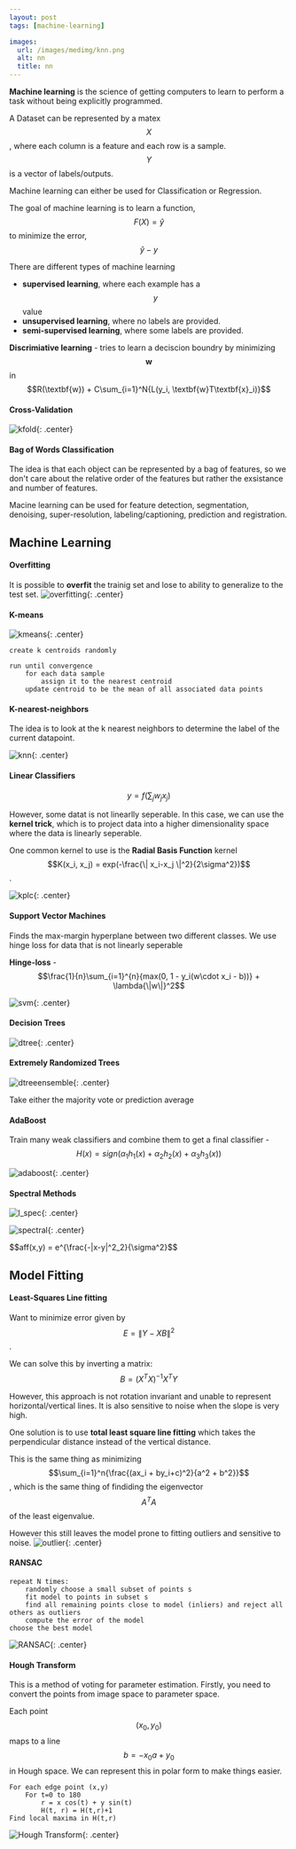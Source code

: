 ```yaml
---
layout: post
tags: [machine-learning]

images: 
  url: /images/medimg/knn.png
  alt: nn
  title: nn
---
```


**Machine learning** is the science of getting computers to learn to perform a task without being explicitly programmed.

A Dataset can be represented by a matex $$X$$, where each column is a feature and each row is a sample. $$Y$$ is a vector of labels/outputs.
<!--more-->

Machine learning can either be used for Classification or Regression. 

The goal of machine learning is to learn a function, $$F(X) = \hat{y}$$ to minimize the error, $$\hat{y}-y$$

There are different types of machine learning
+ **supervised learning**, where each example has a $$y$$ value
+ **unsupervised learning**, where no labels are provided.
+ **semi-supervised learning**, where some labels are provided.


**Discrimiative learning** - tries to learn a deciscion boundry by minimizing $$\textbf{w}$$ in $$R(\textbf{w}) + C\sum_{i=1}^N{L(y_i, \textbf{w}T\textbf{x}_i)}$$

#### Cross-Validation
![kfold](/images/medimg/kfoldcv.png){: .center}

#### Bag of Words Classification
The idea is that each object can be represented by a bag of features, so we don't care about the relative order of the features but rather the exsistance and number of features.


Macine learning can be used for feature detection, segmentation, denoising, super-resolution, labeling/captioning, prediction and registration.

## Machine Learning

#### Overfitting
It is possible to **overfit** the trainig set and lose to ability to generalize to the test set.
![overfitting](/images/medimg/overfitting.png){: .center}

#### K-means
![kmeans](/images/medimg/kmean.png){: .center}
```
create k centroids randomly

run until convergence
    for each data sample
        assign it to the nearest centroid
    update centroid to be the mean of all associated data points
```

#### K-nearest-neighbors
The idea is to look at the k nearest neighbors to determine the label of the current datapoint.

![knn](/images/medimg/knn.png){: .center}

#### Linear Classifiers
$$y = f(\sum_j{w_jx_j})$$ 

However, some datat is not linearlly seperable. In this case, we can use the **kernel trick**, which is to project data into a higher dimensionality space where the data is linearly seperable.

One common kernel to use is the **Radial Basis Function** kernel $$K(x_i, x_j) = exp(-\frac{\| x_i-x_j \|^2}{2\sigma^2})$$.

![kplc](/images/medimg/kplc.png){: .center}

#### Support Vector Machines
Finds the max-margin hyperplane between two different classes. We use hinge loss for data that is not linearly seperable

**Hinge-loss** - $$\frac{1}{n}\sum_{i=1}^{n}{max(0, 1 - y_i(w\cdot x_i - b))} + \lambda{\|w\|}^2$$

![svm](/images/medimg/svm.png){: .center}

#### Decision Trees 
![dtree](/images/medimg/dtree.png){: .center}

#### Extremely Randomized Trees
![dtreeensemble](/images/medimg/dtreeensemble.png){: .center}

Take either the majority vote or prediction average

#### AdaBoost
Train many weak classifiers and combine them to get a final classifier - $$H(x) = sign(\alpha_1h_1(x) + \alpha_2h_2(x) + \alpha_3h_3(x))$$

![adaboost](/images/medimg/adaboost.png){: .center}

#### Spectral Methods

![l_spec](/images/medimg/laplacian_spectral.png){: .center}

![spectral](/images/medimg/spectral.png){: .center}

$$aff(x,y) = e^{\frac{-\|x-y\|^2_2}{\sigma^2}$$

## Model Fitting 

#### Least-Squares Line fitting
Want to minimize error given by $$E = \|Y-XB\|^2$$.

We can solve this by inverting a matrix:
$$B = (X^TX)^{-1}X^TY$$

However, this approach is not rotation invariant and unable to represent horizontal/vertical lines. It is also sensitive to noise when the slope is very high.

One solution is to use **total least square line fitting** which takes the perpendicular distance instead of the vertical distance. 

This is the same thing as minimizing $$\sum_{i=1}^n{\frac{(ax_i + by_i+c)^2}{a^2 + b^2}}$$, which is the same thing of findiding the eigenvector $$A^TA$$ of the least eigenvalue.

However this still leaves the model prone to fitting outliers and sensitive to noise.
![outlier](/images/medimg/outlier.png){: .center}

#### RANSAC
```
repeat N times:
    randomly choose a small subset of points s
    fit model to points in subset s
    find all remaining points close to model (inliers) and reject all others as outliers
    compute the error of the model
choose the best model
```
![RANSAC](/images/medimg/RANSAC.png){: .center}

#### Hough Transform
This is a method of voting for parameter estimation. Firstly, you need to convert the points from image space to parameter space.

Each point $$(x_0, y_0)$$ maps to a line $$b = -x_0a +y_0$$ in Hough space.
We can represent this in polar form to make things easier.

```
For each edge point (x,y)
    For t=0 to 180
        r = x cos(t) + y sin(t)
        H(t, r) = H(t,r)+1
Find local maxima in H(t,r)
```
![Hough Transform](/images/medimg/hough.png){: .center}
